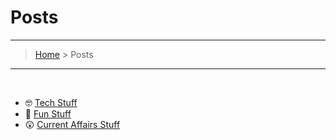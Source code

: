 # Posts
---
> [Home](index.md) > Posts

---

<br>

* 🤓 [Tech Stuff](tech/tposts.md) 
* 🥳 [Fun Stuff](fun/fposts.md) 
* 😲 [Current Affairs Stuff](current_affairs/caposts.md) 
